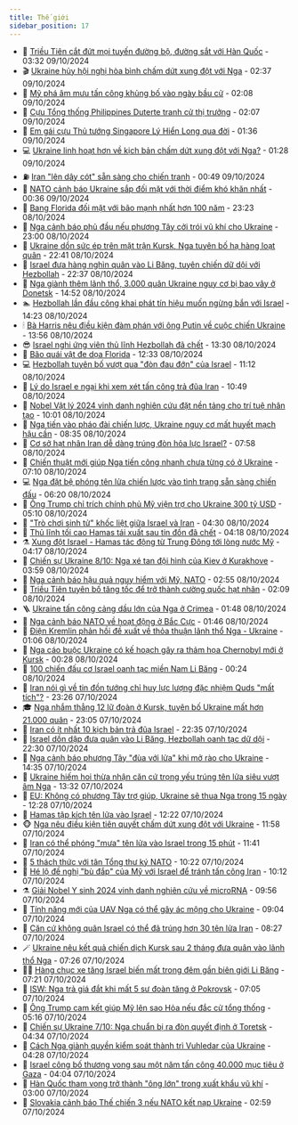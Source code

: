 ```yaml
---
title: Thế giới
sidebar_position: 17
---
```


<!-- dantri-the-gioi:START -->
- 🌋 [Triều Tiên cắt đứt mọi tuyến đường bộ, đường sắt với Hàn Quốc](https://dantri.com.vn/the-gioi/trieu-tien-cat-dut-moi-tuyen-duong-bo-duong-sat-voi-han-quoc-20241009102405515.htm) - 03:32 09/10/2024
- 🎬 [Ukraine hủy hội nghị hòa bình chấm dứt xung đột với Nga](https://dantri.com.vn/the-gioi/ukraine-huy-hoi-nghi-hoa-binh-cham-dut-xung-dot-voi-nga-20241009080517485.htm) - 02:37 09/10/2024
- 🧰 [Mỹ phá âm mưu tấn công khủng bố vào ngày bầu cử](https://dantri.com.vn/the-gioi/my-pha-am-muu-tan-cong-khung-bo-vao-ngay-bau-cu-20241009084708799.htm) - 02:08 09/10/2024
- 🌋 [Cựu Tổng thống Philippines Duterte tranh cử thị trưởng](https://dantri.com.vn/the-gioi/cuu-tong-thong-philippines-duterte-tranh-cu-thi-truong-20241009090340890.htm) - 02:07 09/10/2024
- 🗽 [Em gái cựu Thủ tướng Singapore Lý Hiển Long qua đời](https://dantri.com.vn/the-gioi/em-gai-cuu-thu-tuong-singapore-ly-hien-long-qua-doi-20241009083135789.htm) - 01:36 09/10/2024
- 💻 [Ukraine linh hoạt hơn về kịch bản chấm dứt xung đột với Nga?](https://dantri.com.vn/the-gioi/ukraine-linh-hoat-hon-ve-kich-ban-cham-dut-xung-dot-voi-nga-20241009073237955.htm) - 01:28 09/10/2024
- ⛽️ [Iran &quot;lên dây cót&quot; sẵn sàng cho chiến tranh](https://dantri.com.vn/the-gioi/iran-len-day-cot-san-sang-cho-chien-tranh-20241009072052416.htm) - 00:49 09/10/2024
- 🤩 [NATO cảnh báo Ukraine sắp đối mặt với thời điểm khó khăn nhất](https://dantri.com.vn/the-gioi/nato-canh-bao-ukraine-sap-doi-mat-voi-thoi-diem-kho-khan-nhat-20241009072820547.htm) - 00:36 09/10/2024
- 🧐 [Bang Florida đối mặt với bão mạnh nhất hơn 100 năm](https://dantri.com.vn/the-gioi/bang-florida-doi-mat-voi-bao-manh-nhat-hon-100-nam-20241009055822511.htm) - 23:23 08/10/2024
- 🎊 [Nga cảnh báo phủ đầu nếu phương Tây cởi trói vũ khí cho Ukraine](https://dantri.com.vn/the-gioi/nga-canh-bao-phu-dau-neu-phuong-tay-coi-troi-vu-khi-cho-ukraine-20241009051818746.htm) - 23:00 08/10/2024
- 📝 [Ukraine dồn sức ép trên mặt trận Kursk, Nga tuyên bố hạ hàng loạt quân](https://dantri.com.vn/the-gioi/ukraine-don-suc-ep-tren-mat-tran-kursk-nga-tuyen-bo-ha-hang-loat-quan-20241009022446424.htm) - 22:41 08/10/2024
- 🤡 [Israel đưa hàng nghìn quân vào Li Băng, tuyên chiến dữ dội với Hezbollah](https://dantri.com.vn/the-gioi/israel-dua-hang-nghin-quan-vao-li-bang-tuyen-chien-du-doi-voi-hezbollah-20241009012447327.htm) - 22:37 08/10/2024
- 🥷 [Nga giành thêm lãnh thổ, 3.000 quân Ukraine nguy cơ bị bao vây ở Donetsk](https://dantri.com.vn/the-gioi/nga-gianh-them-lanh-tho-3000-quan-ukraine-nguy-co-bi-bao-vay-o-donetsk-20241008213929534.htm) - 14:52 08/10/2024
- 🏊 [Hezbollah lần đầu công khai phát tín hiệu muốn ngừng bắn với Israel](https://dantri.com.vn/the-gioi/hezbollah-lan-dau-cong-khai-phat-tin-hieu-muon-ngung-ban-voi-israel-20241008212239008.htm) - 14:23 08/10/2024
- 🕯 [Bà Harris nêu điều kiện đàm phán với ông Putin về cuộc chiến Ukraine](https://dantri.com.vn/the-gioi/ba-harris-neu-dieu-kien-dam-phan-voi-ong-putin-ve-cuoc-chien-ukraine-20241008205233314.htm) - 13:56 08/10/2024
- 😎 [Israel nghi ứng viên thủ lĩnh Hezbollah đã chết](https://dantri.com.vn/the-gioi/israel-nghi-ung-vien-thu-linh-hezbollah-da-chet-20241008202921953.htm) - 13:30 08/10/2024
- 🌈 [Bão quái vật đe dọa Florida](https://dantri.com.vn/the-gioi/bao-quai-vat-de-doa-florida-20241008193010578.htm) - 12:33 08/10/2024
- 💻 [Hezbollah tuyên bố vượt qua &quot;đòn đau đớn&quot; của Israel](https://dantri.com.vn/the-gioi/hezbollah-tuyen-bo-vuot-qua-don-dau-don-cua-israel-20241008175201935.htm) - 11:12 08/10/2024
- 🤖 [Lý do Israel e ngại khi xem xét tấn công trả đũa Iran](https://dantri.com.vn/the-gioi/ly-do-israel-e-ngai-khi-xem-xet-tan-cong-tra-dua-iran-20241008102104114.htm) - 10:49 08/10/2024
- 🦏 [Nobel Vật lý 2024 vinh danh nghiên cứu đặt nền tảng cho trí tuệ nhân tạo](https://dantri.com.vn/the-gioi/nobel-vat-ly-2024-vinh-danh-nghien-cuu-dat-nen-tang-cho-tri-tue-nhan-tao-20241008170128152.htm) - 10:01 08/10/2024
- 🌁 [Nga tiến vào pháo đài chiến lược, Ukraine nguy cơ mất huyết mạch hậu cần](https://dantri.com.vn/the-gioi/nga-tien-vao-phao-dai-chien-luoc-ukraine-nguy-co-mat-huyet-mach-hau-can-20241008141918660.htm) - 08:35 08/10/2024
- 🐘 [Cơ sở hạt nhân Iran dễ dàng trúng đòn hỏa lực Israel?](https://dantri.com.vn/the-gioi/co-so-hat-nhan-iran-de-dang-trung-don-hoa-luc-israel-20241008113737261.htm) - 07:58 08/10/2024
- 🥷 [Chiến thuật mới giúp Nga tiến công nhanh chưa từng có ở Ukraine](https://dantri.com.vn/the-gioi/chien-thuat-moi-giup-nga-tien-cong-nhanh-chua-tung-co-o-ukraine-20241008133947546.htm) - 07:10 08/10/2024
- 💻 [Nga đặt bệ phóng tên lửa chiến lược vào tình trạng sẵn sàng chiến đấu](https://dantri.com.vn/the-gioi/nga-dat-be-phong-ten-lua-chien-luoc-vao-tinh-trang-san-sang-chien-dau-20241008130920309.htm) - 06:20 08/10/2024
- 🎡 [Ông Trump chỉ trích chính phủ Mỹ viện trợ cho Ukraine 300 tỷ USD](https://dantri.com.vn/the-gioi/ong-trump-chi-trich-chinh-phu-my-vien-tro-cho-ukraine-300-ty-usd-20241008113051445.htm) - 05:10 08/10/2024
- 🧰 [&quot;Trò chơi sinh tử&quot; khốc liệt giữa Israel và Iran](https://dantri.com.vn/the-gioi/tro-choi-sinh-tu-khoc-liet-giua-israel-va-iran-20240808224816253.htm) - 04:30 08/10/2024
- 🥸 [Thủ lĩnh tối cao Hamas tái xuất sau tin đồn đã chết](https://dantri.com.vn/the-gioi/thu-linh-toi-cao-hamas-tai-xuat-sau-tin-don-da-chet-20241008111213057.htm) - 04:18 08/10/2024
- ⚗️ [Xung đột Israel - Hamas tác động từ Trung Đông tới lòng nước Mỹ](https://dantri.com.vn/the-gioi/xung-dot-israel-hamas-tac-dong-tu-trung-dong-toi-long-nuoc-my-20241008111436100.htm) - 04:17 08/10/2024
- 🌮 [Chiến sự Ukraine 8/10: Nga xé tan đội hình của Kiev ở Kurakhove](https://dantri.com.vn/the-gioi/chien-su-ukraine-810-nga-xe-tan-doi-hinh-cua-kiev-o-kurakhove-20241008091728588.htm) - 03:59 08/10/2024
- 🎃 [Nga cảnh báo hậu quả nguy hiểm với Mỹ, NATO](https://dantri.com.vn/the-gioi/nga-canh-bao-hau-qua-nguy-hiem-voi-my-nato-20241008085030812.htm) - 02:55 08/10/2024
- 💫 [Triều Tiên tuyên bố tăng tốc để trở thành cường quốc hạt nhân](https://dantri.com.vn/the-gioi/trieu-tien-tuyen-bo-tang-toc-de-tro-thanh-cuong-quoc-hat-nhan-20241008085256306.htm) - 02:09 08/10/2024
- 🪜 [Ukraine tấn công cảng dầu lớn của Nga ở Crimea](https://dantri.com.vn/the-gioi/ukraine-tan-cong-cang-dau-lon-cua-nga-o-crimea-20241008084511484.htm) - 01:48 08/10/2024
- 🌋 [Nga cảnh báo NATO về hoạt động ở Bắc Cực](https://dantri.com.vn/the-gioi/nga-canh-bao-nato-ve-hoat-dong-o-bac-cuc-20241008083806791.htm) - 01:46 08/10/2024
- 🦏 [Điện Kremlin phản hồi đề xuất về thỏa thuận lãnh thổ Nga - Ukraine](https://dantri.com.vn/the-gioi/dien-kremlin-phan-hoi-de-xuat-ve-thoa-thuan-lanh-tho-nga-ukraine-20241008072809848.htm) - 01:06 08/10/2024
- 👀 [Nga cáo buộc Ukraine có kế hoạch gây ra thảm họa Chernobyl mới ở Kursk](https://dantri.com.vn/the-gioi/nga-cao-buoc-ukraine-co-ke-hoach-gay-ra-tham-hoa-chernobyl-moi-o-kursk-20241008070655792.htm) - 00:28 08/10/2024
- 🧰 [100 chiến đấu cơ Israel oanh tạc miền Nam Li Băng](https://dantri.com.vn/the-gioi/100-chien-dau-co-israel-oanh-tac-mien-nam-li-bang-20241008071951750.htm) - 00:24 08/10/2024
- 🚀 [Iran nói gì về tin đồn tướng chỉ huy lực lượng đặc nhiệm Quds &quot;mất tích&quot;?](https://dantri.com.vn/the-gioi/iran-noi-gi-ve-tin-don-tuong-chi-huy-luc-luong-dac-nhiem-quds-mat-tich-20241007213521626.htm) - 23:26 07/10/2024
- 🎓 [Nga nhắm thẳng 12 lữ đoàn ở Kursk, tuyên bố Ukraine mất hơn 21.000 quân](https://dantri.com.vn/the-gioi/nga-nham-thang-12-lu-doan-o-kursk-tuyen-bo-ukraine-mat-hon-21000-quan-20241008015516403.htm) - 23:05 07/10/2024
- 🥸 [Iran có ít nhất 10 kịch bản trả đũa Israel](https://dantri.com.vn/the-gioi/iran-co-it-nhat-10-kich-ban-tra-dua-israel-20241008053112015.htm) - 22:35 07/10/2024
- 🦅 [Israel dồn dập đưa quân vào Li Băng, Hezbollah oanh tạc dữ dội](https://dantri.com.vn/the-gioi/israel-don-dap-dua-quan-vao-li-bang-hezbollah-oanh-tac-du-doi-20241008011348081.htm) - 22:30 07/10/2024
- 🤭 [Nga cảnh báo phương Tây &quot;đùa với lửa&quot; khi mở rào cho Ukraine](https://dantri.com.vn/the-gioi/nga-canh-bao-phuong-tay-dua-voi-lua-khi-mo-rao-cho-ukraine-20241007211806658.htm) - 14:35 07/10/2024
- 🤖 [Ukraine hiếm hoi thừa nhận căn cứ trọng yếu trúng tên lửa siêu vượt âm Nga](https://dantri.com.vn/the-gioi/ukraine-hiem-hoi-thua-nhan-can-cu-trong-yeu-trung-ten-lua-sieu-vuot-am-nga-20241007194537553.htm) - 13:32 07/10/2024
- 🐲 [EU: Không có phương Tây trợ giúp, Ukraine sẽ thua Nga trong 15 ngày](https://dantri.com.vn/the-gioi/eu-khong-co-phuong-tay-tro-giup-ukraine-se-thua-nga-trong-15-ngay-20241007174014124.htm) - 12:28 07/10/2024
- 🫣 [Hamas tập kích tên lửa vào Israel](https://dantri.com.vn/the-gioi/hamas-tap-kich-ten-lua-vao-israel-20241007191847294.htm) - 12:22 07/10/2024
- 🐵 [Nga nêu điều kiện tiên quyết chấm dứt xung đột với Ukraine](https://dantri.com.vn/the-gioi/nga-neu-dieu-kien-tien-quyet-cham-dut-xung-dot-voi-ukraine-20241007184420241.htm) - 11:58 07/10/2024
- 🫶 [Iran có thể phóng &quot;mưa&quot; tên lửa vào Israel trong 15 phút](https://dantri.com.vn/the-gioi/iran-co-the-phong-mua-ten-lua-vao-israel-trong-15-phut-20241007181110279.htm) - 11:41 07/10/2024
- 💃 [5 thách thức với tân Tổng thư ký NATO](https://dantri.com.vn/the-gioi/5-thach-thuc-voi-tan-tong-thu-ky-nato-20241007162514506.htm) - 10:22 07/10/2024
- 💫 [Hé lộ đề nghị &quot;bù đắp&quot; của Mỹ với Israel để tránh tấn công Iran](https://dantri.com.vn/the-gioi/he-lo-de-nghi-bu-dap-cua-my-voi-israel-de-tranh-tan-cong-iran-20241007155558064.htm) - 10:12 07/10/2024
- ⚗️ [Giải Nobel Y sinh 2024 vinh danh nghiên cứu về microRNA](https://dantri.com.vn/the-gioi/giai-nobel-y-sinh-2024-vinh-danh-nghien-cuu-ve-microrna-20241007161429390.htm) - 09:56 07/10/2024
- 🥷 [Tính năng mới của UAV Nga có thể gây ác mộng cho Ukraine](https://dantri.com.vn/the-gioi/tinh-nang-moi-cua-uav-nga-co-the-gay-ac-mong-cho-ukraine-20241007160324530.htm) - 09:04 07/10/2024
- 🥸 [Căn cứ không quân Israel có thể đã trúng hơn 30 tên lửa Iran](https://dantri.com.vn/the-gioi/can-cu-khong-quan-israel-co-the-da-trung-hon-30-ten-lua-iran-20241007151404099.htm) - 08:27 07/10/2024
- 🪄 [Ukraine nêu kết quả chiến dịch Kursk sau 2 tháng đưa quân vào lãnh thổ Nga](https://dantri.com.vn/the-gioi/ukraine-neu-ket-qua-chien-dich-kursk-sau-2-thang-dua-quan-vao-lanh-tho-nga-20241007111537252.htm) - 07:26 07/10/2024
- 🧑‍💻 [Hàng chục xe tăng Israel biến mất trong đêm gần biên giới Li Băng](https://dantri.com.vn/the-gioi/hang-chuc-xe-tang-israel-bien-mat-trong-dem-gan-bien-gioi-li-bang-20241007141241290.htm) - 07:21 07/10/2024
- 🤭 [ISW: Nga trả giá đắt khi mất 5 sư đoàn tăng ở Pokrovsk](https://dantri.com.vn/the-gioi/isw-nga-tra-gia-dat-khi-mat-5-su-doan-tang-o-pokrovsk-20241007121653749.htm) - 07:05 07/10/2024
- 🗽 [Ông Trump cam kết giúp Mỹ lên sao Hỏa nếu đắc cử tổng thống](https://dantri.com.vn/the-gioi/ong-trump-cam-ket-giup-my-len-sao-hoa-neu-dac-cu-tong-thong-20241007120813502.htm) - 05:16 07/10/2024
- 🤖 [Chiến sự Ukraine 7/10: Nga chuẩn bị ra đòn quyết định ở Toretsk](https://dantri.com.vn/the-gioi/chien-su-ukraine-710-nga-chuan-bi-ra-don-quyet-dinh-o-toretsk-20241007112637348.htm) - 04:34 07/10/2024
- 🌈 [Cách Nga giành quyền kiểm soát thành trì Vuhledar của Ukraine](https://dantri.com.vn/the-gioi/cach-nga-gianh-quyen-kiem-soat-thanh-tri-vuhledar-cua-ukraine-20241007112007168.htm) - 04:28 07/10/2024
- 🤩 [Israel công bố thương vong sau một năm tấn công 40.000 mục tiêu ở Gaza](https://dantri.com.vn/the-gioi/israel-cong-bo-thuong-vong-sau-mot-nam-tan-cong-40000-muc-tieu-o-gaza-20241007104339643.htm) - 04:04 07/10/2024
- 🤗 [Hàn Quốc tham vọng trở thành &quot;ông lớn&quot; trong xuất khẩu vũ khí](https://dantri.com.vn/the-gioi/han-quoc-tham-vong-tro-thanh-ong-lon-trong-xuat-khau-vu-khi-20241007093233048.htm) - 03:00 07/10/2024
- 🙉 [Slovakia cảnh báo Thế chiến 3 nếu NATO kết nạp Ukraine](https://dantri.com.vn/the-gioi/slovakia-canh-bao-the-chien-3-neu-nato-ket-nap-ukraine-20241007080824772.htm) - 02:59 07/10/2024<!-- dantri-the-gioi:END -->

